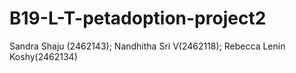 # B19-L-T-petadoption-project2
Sandra Shaju (2462143); Nandhitha Sri V(2462118); Rebecca Lenin Koshy(2462134)
